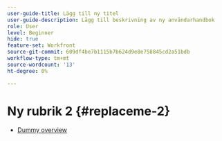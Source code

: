 ```yaml
---
user-guide-title: Lägg till ny titel
user-guide-description: Lägg till beskrivning av ny användarhandbok
role: User
level: Beginner
hide: true
feature-set: Workfront
source-git-commit: 609df4be7b1115b7b624d9e8e758845cd2a51bdb
workflow-type: tm+mt
source-wordcount: '13'
ht-degree: 0%

---
```



# Ny rubrik 2 {#replaceme-2}

+ [Dummy overview](home.md)
